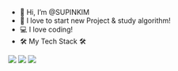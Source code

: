 - 👋  Hi, I’m @SUPINKIM
- 👀  I love to start new Project & study algorithm!
- 💻  I love coding!
- 🛠  My Tech Stack 🛠

<img src="https://img.shields.io/badge/Javascript-ff867c?style=flat-square&logo=JavaScript&logoColor=white"/>  <img src="https://img.shields.io/badge/CSS-90caf9?style=flat-square&logo=CSS3&logoColor=white"/>  <img src="https://img.shields.io/badge/Vue.js-81c784?style=flat-square&logo=Vue.js&logoColor=white"/>



<!---
SUPINKIM/SUPINKIM is a ✨ special ✨ repository because its `README.md` (this file) appears on your GitHub profile.
You can click the Preview link to take a look at your changes.
--->

